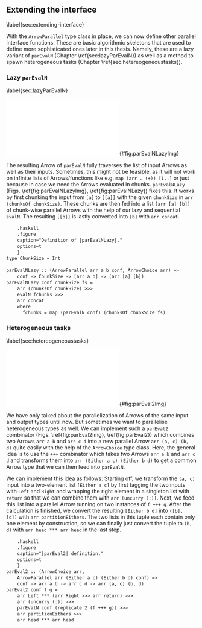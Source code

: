 ## Extending the interface

\label{sec:extending-interface}

With the `ArrowParallel` type class in place, we
can now define other parallel interface functions. These are basic
algorithmic skeletons that are used to define more sophisticated ones
later in this thesis. Namely, these are a lazy variant of `parEvalN`
(Chapter \ref{sec:lazyParEvalN}) as well
as a method to spawn heterogeneous tasks (Chapter \ref{sec:hetereogeneoustasks}).

### Lazy `parEvalN`

\label{sec:lazyParEvalN}

![`parEvalNLazy` depiction.](src/img/parEvalNLazy.pdf){#fig:parEvalNLazyImg}

The resulting Arrow of `parEvalN` fully traverses the list of input Arrows as
well as their inputs. Sometimes, this might not be feasible, as
it will not work on infinite lists of Arrows/functions like e.g. `map (arr . (+)) [1..]`
or just because in case we need the Arrows evaluated in chunks. `parEvalNLazy`
(Figs. \ref{fig:parEvalNLazyImg}, \ref{fig:parEvalNLazy}) fixes this.
It works by first chunking the input from `[a]` to `[[a]]` with the given
`chunkSize` in `arr (chunksOf chunkSize)`.
These chunks are then fed into a list `[arr [a] [b]]` of chunk-wise parallel
Arrows with the help of our lazy and sequential `evalN`. The resulting `[[b]]`
is lastly converted into `[b]` with `arr concat`.

~~~~ {#fig:parEvalNLazy
    .haskell
    .figure
    caption="Definition of |parEvalNLazy|."
    options=t
    }
type ChunkSize = Int

parEvalNLazy :: (ArrowParallel arr a b conf, ArrowChoice arr) =>
	conf -> ChunkSize -> [arr a b] -> (arr [a] [b])
parEvalNLazy conf chunkSize fs =
	arr (chunksOf chunkSize) >>>
    evalN fchunks >>>
    arr concat
    where
      fchunks = map (parEvalN conf) (chunksOf chunkSize fs)
~~~~

### Heterogeneous tasks

\label{sec:hetereogeneoustasks}

![`parEval2` depiction.](src/img/parEval2Img.pdf){#fig:parEval2Img}

We have only talked about the parallelization of Arrows of the
same input and output types until now. But sometimes we
want to parallelise heterogeneous types as well.
We can implement such a `parEval2` combinator
(Figs. \ref{fig:parEval2Img}, \ref{fig:parEval2}) which combines two Arrows
`arr a b` and `arr c d` into a new parallel Arrow `arr (a, c) (b, d)`
quite easily with the help of the `ArrowChoice` type class.
Here, the general idea is to use the `+++` combinator which takes
two Arrows `arr a b` and `arr c d` and transforms them into
`arr (Either a c) (Either b d)` to get a common Arrow type that we can
then feed into `parEvalN`.
 
We can implement this idea as follows:
Starting off, we transform the `(a, c)` input into a two-element list
`[Either a c]` by first tagging the two inputs with `Left` and `Right` and wrapping
the right element in a singleton list with `return` so that we can combine them
with `arr (uncurry (:))`. Next, we feed this list into a parallel Arrow running
on two instances of `f +++ g`. After the calculation
is finished, we convert the resulting `[Either b d]` into `([b], [d])` with
`arr partitionEithers`. The two lists in this tuple each contain only one element
by construction, so we can finally just convert the tuple to `(b, d)` with
`arr head *** arr head` in the last step.

~~~~ {#fig:parEval2
    .haskell
    .figure
    caption="|parEval2| definition."
    options=t
    }
parEval2 :: (ArrowChoice arr,
	ArrowParallel arr (Either a c) (Either b d) conf) =>
	conf -> arr a b -> arr c d -> arr (a, c) (b, d)
parEval2 conf f g =
	arr Left *** (arr Right >>> arr return) >>>
	arr (uncurry (:)) >>>
	parEvalN conf (replicate 2 (f +++ g)) >>>
	arr partitionEithers >>>
	arr head *** arr head
~~~~
